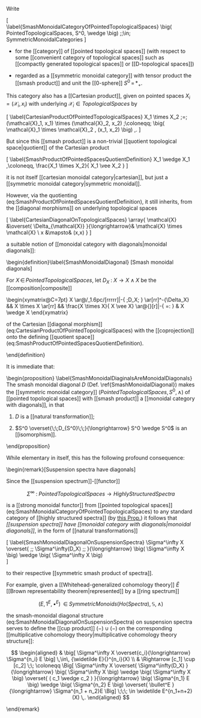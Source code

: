 
Write 

\[  
  \label{SmashMonoidalCategoryOfPointedTopologicalSpaces}
  \big( PointedTopologicalSpaces, S^0, \wedge \big)
  \;\;\in\;
  SymmetricMonoidalCategories
\] 

* for the [[category]] of [[pointed topological spaces]] (with respect to some [[convenient category of topological spaces]] such as [[compactly generated topological spaces]] or [[D-topological spaces]]) 

* regarded as a [[symmetric monoidal category]] with tensor product the [[smash product]] and unit the [[0-sphere]] $S^0 \,=\, \ast_+$.

This category also has a [[Cartesian product]], given on pointed spaces $X_i = (\mathcal{X}_i, x_i)$ with underlying $\mathcal{X}_i \in TopologicalSpaces$ by

\[
  \label{CartesianProductOfPointedTopologicalSpaces}
  X_1 \times X_2
  \;=\;
  (\mathcal{X}_1, x_1) \times (\mathcal{X}_2, x_2)
  \;\coloneqq\;
  \big(
    \mathcal{X}_1 \times \mathcal{X}_2
    ,
    (x_1, x_2)
  \big)
  \,.
\]

But since this [[smash product]] is a non-trivial [[quotient topological space|quotient]] of the Cartesian product

\[
  \label{SmashProductOfPointedSpacesQuotientDefinition}
  X_1 \wedge X_1 
    \,\coloneqq\, 
  \frac{X_1 \times X_2}{ X_1 \vee X_2 }
\]

it is not itself [[cartesian monoidal category|cartesian]], but just a [[symmetric monoidal category|symmetric monoidal]]. 

However, via the quotienting (eq:SmashProductOfPointedSpacesQuotientDefinition), it still inherits, from the [[diagonal morphisms]] on underlying topological spaces

\[
  \label{CartesianDiagonalOnTopologicalSpaces}
  \array{
    \mathcal{X}
    &\overset{ \Delta_{\mathcal{X}} }{\longrightarrow}&
    \mathcal{X} \times \mathcal{X}
    \\
    x &\mapsto& (x,x)
  }
\]

a suitable notion of [[monoidal category with diagonals|monoidal diagonals]]:

\begin{definition}\label{SmashMonoidalDiagonal}
  [Smash monoidal diagonals]

For $X \,\in\, PointedTopologicalSpaces$, let $D_X \;\colon\; X \longrightarrow X \wedge X$ be the [[composition|composite]] 

\begin{xymatrix@C=7pt}
    X 
    \ar@/_1.6pc/[rrrrr]|-{ \;D_X\; }
    \ar[rr]^-{\Delta_X}
    &&
    X \times X 
    \ar[rr]
    &&
    \frac{X \times X}{ X \vee X}
    \ar@{}[r]|-{ =: }
    &
    X \wedge X
\end{xymatrix}

of the Cartesian [[diagonal morphism]] (eq:CartesianProductOfPointedTopologicalSpaces) with the [[coprojection]] onto the defining [[quotient space]] (eq:SmashProductOfPointedSpacesQuotientDefinition).

\end{definition}

It is immediate that:

\begin{proposition}
  \label{SmashMonoidalDiaginalsAreMonoidalDiagonals}
  The smash monoidal diagonal $D$ (Def. \ref{SmashMonoidalDiagonal})
  makes the [[symmetric monoidal category]] $\big( PointedTopologicalSpaces, S^0, \wedge \big)$ of [[pointed topological spaces]] with [[smash product]] a [[monoidal category with diagonals]], in that

1. $D$ is a [[natural transformation]];

1. $S^0 \overset{\;\;D_{S^0}\;\;}{\longrightarrow} S^0 \wedge S^0$ is an [[isomorphism]].
  
\end{proposition}

While elementary in itself, this has the following profound consequence:

\begin{remark}[Suspension spectra have diagonals]

Since the [[suspension spectrum]]-[[functor]] 

$$
  \Sigma^\infty
  \;\colon\;
  PointedTopologicalSpaces
   \longrightarrow
  HighlyStructuredSpectra
$$

is a [[strong monoidal functor]] from [[pointed topological spaces]] (eq:SmashMonoidalCategoryOfPointedTopologicalSpaces) to any standard category of [[highly structured spectra]] (by [this Prop.](Introduction+to+Stable+homotopy+theory+--+1-2#SmashProductOfFreeSpectra)) it follows that _[[suspension spectra]] have [[monoidal category with diagonals|monoidal diagonals]]_, in the form of [[natural transformations]]

\[
  \label{SmashMonoidalDiagonalOnSuspensionSpectra}
  \Sigma^\infty X
  \overset{
    \;\;
    \Sigma^\infty(D_X)
    \;\;
  }{\longrightarrow}
  \big(
    \Sigma^\infty X
  \big)
    \wedge
  \big(
    \Sigma^\infty X
  \big)  
\]

to their respective [[symmetric smash product of spectra]].

For example, given a [[Whitehead-generalized cohomology theory]] $\widetilde E$ [[Brown representability theorem|represented]] by a  [[ring spectrum]]  

$$
  \big(E, 1^E, \bullet^E \big)
  \;\;
  \in
  \;
  SymmetricMonoids
  \big(
    Ho(Spectra), \mathbb{S}, \wedge 
  \big)
$$

the smash-monoidal diagonal structure (eq:SmashMonoidalDiagonalOnSuspensionSpectra) on suspension spectra serves to define the [[cup product]] $(-)\cup (-)$ on the corresponding [[multiplicative cohomology theory|multiplicative cohomology theory structure]]:

$$
  \begin{aligned}
  &
  \big[
    \Sigma^\infty X
    \overset{c_i}{\longrightarrow}
    \Sigma^{n_i} E
  \big] 
  \,\in\, {\widetilde E}{}^{n_i}(X) 
  \\
  &
  \Rightarrow
  [c_1] \cup [c_2]
  \;\;
    \coloneqq
  \Big[
    \Sigma^\infty X
    \overset{
      \Sigma^\infty(D_X)
    }{\longrightarrow}
    \big(
      \Sigma^\infty X
    \big)
      \wedge
    \big(
      \Sigma^\infty X
    \big)
    \overset{
      ( c_1 \wedge c_2 )
    }{\longrightarrow}
    \big(
      \Sigma^{n_1} E
    \big)
      \wedge
    \big(
      \Sigma^{n_2} E
    \big)  
    \overset{
      \bullet^E
    }{\longrightarrow}
    \Sigma^{n_1 + n_2}E
  \Big]
  \;\;\;
  \in
  \widetilde E^{n_1+n+2}(X)
  \,.
  \end{aligned}
$$




\end{remark}



